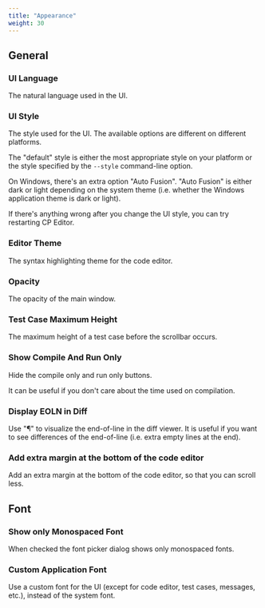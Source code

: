 ```yaml
---
title: "Appearance"
weight: 30
---
```


## General

### UI Language

The natural language used in the UI.

### UI Style

The style used for the UI. The available options are different on different platforms.

The "default" style is either the most appropriate style on your platform or the style specified by the `--style` command-line option.

On Windows, there's an extra option "Auto Fusion". "Auto Fusion" is either dark or light depending on the system theme (i.e. whether the Windows application theme is dark or light).

If there's anything wrong after you change the UI style, you can try restarting CP Editor.

### Editor Theme

The syntax highlighting theme for the code editor.

### Opacity

The opacity of the main window.

### Test Case Maximum Height

The maximum height of a test case before the scrollbar occurs.

### Show Compile And Run Only

Hide the compile only and run only buttons.

It can be useful if you don't care about the time used on compilation.

### Display EOLN in Diff

Use "¶" to visualize the end-of-line in the diff viewer. It is useful if you want to see differences of the end-of-line (i.e. extra empty lines at the end).

### Add extra margin at the bottom of the code editor

Add an extra margin at the bottom of the code editor, so that you can scroll less.

## Font

### Show only Monospaced Font

When checked the font picker dialog shows only monospaced fonts.

### Custom Application Font

Use a custom font for the UI (except for code editor, test cases, messages, etc.), instead of the system font.
